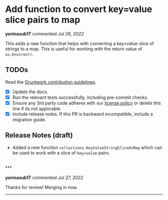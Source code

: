 # Add function to convert key=value slice pairs to map

**yorinasub17** commented *Jul 26, 2022*

This adds a new function that helps with converting a key=value slice of strings to a map. This is useful for working with the return value of `os.Environ()`.

## TODOs

Read the [Gruntwork contribution guidelines](https://gruntwork.notion.site/Gruntwork-Coding-Methodology-02fdcd6e4b004e818553684760bf691e).

- [x] Update the docs.
- [x] Run the relevant tests successfully, including pre-commit checks.
- [x] Ensure any 3rd party code adheres with our [license policy](https://www.notion.so/gruntwork/Gruntwork-licenses-and-open-source-usage-policy-f7dece1f780341c7b69c1763f22b1378) or delete this line if its not applicable.
- [x] Include release notes. If this PR is backward incompatible, include a migration guide.

## Release Notes (draft)

- Added a new function `collections.KeyValueStringSliceAsMap` which can be used to work with a slice of `key=value` pairs.
<br />
***


**yorinasub17** commented *Jul 27, 2022*

Thanks for review! Merging in now.
***

